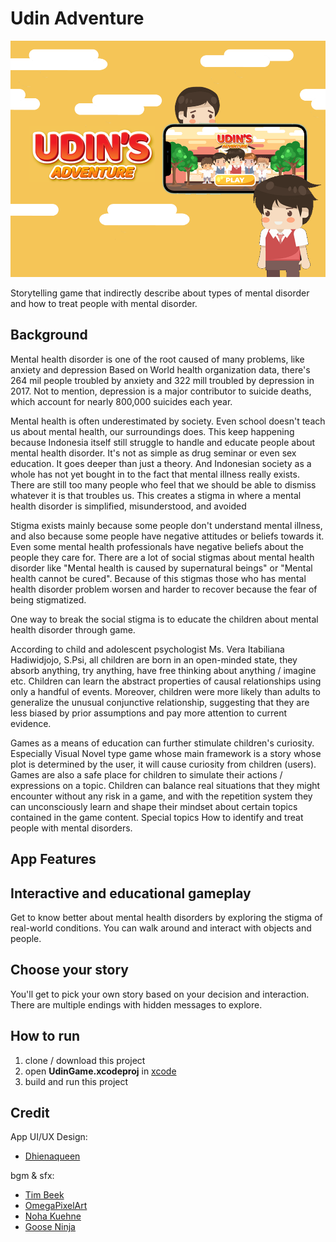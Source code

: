 # Udin Adventure
![](./src-readme/udin-1.png)  

Storytelling game that indirectly describe about types of mental disorder and how to treat people with mental disorder.

## Background
Mental health disorder is one of the root caused of many problems, like anxiety and depression Based on World health organization data, there's 264 mil people troubled by anxiety and 322 mill troubled by depression in 2017. Not to mention, depression is a major contributor to suicide deaths, which account for nearly 800,000 suicides each year.

Mental health is often underestimated by society. Even school doesn't teach us about mental health, our surroundings does. This keep happening because Indonesia itself still struggle to handle and educate people about mental health disorder. It's not as simple as drug seminar or even sex education. It goes deeper than just a theory. And Indonesian society as a whole has not yet bought in to the fact that mental illness really exists. There are still too many people who feel that we should be able to dismiss whatever it is that troubles us. This creates a stigma in where a mental health disorder is simplified, misunderstood, and avoided

Stigma exists mainly because some people don't understand mental illness, and also because some people have negative attitudes or beliefs towards it. Even some mental health professionals have negative beliefs about the people they care for. There are a lot of social stigmas about mental health disorder like "Mental health is caused by supernatural beings" or "Mental health cannot be cured". Because of this stigmas those who has mental health disorder problem worsen and harder to recover because the fear of being stigmatized.

One way to break the social stigma is to educate the children about mental health disorder through game.

According to child and adolescent psychologist Ms. Vera Itabiliana Hadiwidjojo, S.Psi, all children are born in an open-minded state, they absorb anything, try anything, have free thinking about anything / imagine etc. Children can learn the abstract properties of causal relationships using only a handful of events. Moreover, children were more likely than adults to generalize the unusual conjunctive relationship, suggesting that they are less biased by prior assumptions and pay more attention to current evidence.

Games as a means of education can further stimulate children's curiosity. Especially Visual Novel type game whose main framework is a story whose plot is determined by the user, it will cause curiosity from children (users). Games are also a safe place for children to simulate their actions / expressions on a topic. Children can balance real situations that they might encounter without any risk in a game, and with the repetition system they can unconsciously learn and shape their mindset about certain topics contained in the game content. Special topics How to identify and treat people with mental disorders.

## App Features
## Interactive and educational gameplay
Get to know better about mental health disorders by exploring the stigma of real-world conditions. You can walk around and interact with objects and people.
## Choose your story
You'll get to pick your own story based on your decision and interaction. There are multiple endings with hidden messages to explore.

## How to run
1. clone / download this project
2. open **UdinGame.xcodeproj** in [xcode](https://developer.apple.com/xcode/)
3. build and run this project

## Credit
App UI/UX Design: 
- [Dhienaqueen](https://www.instagram.com/komiktemanmu/)

bgm & sfx:
- [Tim Beek](https://itch.io/profile/timbeek)
- [OmegaPixelArt](https://itch.io/profile/omegaosg)
- [Noha Kuehne](https://noahkuehne.itch.io)
- [Goose Ninja](https://gooseninja.itch.io)
